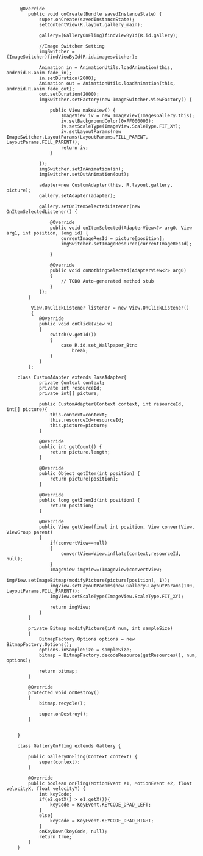 		 @Override
		    public void onCreate(Bundle savedInstanceState) {
		        super.onCreate(savedInstanceState);
		        setContentView(R.layout.gallery_main);   
		        
		        gallery=(GalleryOnFling)findViewById(R.id.gallery);
		        
		        //Image Switcher Setting
		        imgSwitcher = (ImageSwitcher)findViewById(R.id.imageswitcher);
		       
		        Animation in = AnimationUtils.loadAnimation(this, android.R.anim.fade_in);
		        in.setDuration(2000);
		        Animation out = AnimationUtils.loadAnimation(this, android.R.anim.fade_out);
		        out.setDuration(2000);
		        imgSwitcher.setFactory(new ImageSwitcher.ViewFactory() {
		
		            public View makeView() {
		                ImageView iv = new ImageView(ImagesGallery.this);
		                iv.setBackgroundColor(0xFF000000);
		                iv.setScaleType(ImageView.ScaleType.FIT_XY);
		                iv.setLayoutParams(new ImageSwitcher.LayoutParams(LayoutParams.FILL_PARENT, LayoutParams.FILL_PARENT));
		                return iv;
		            }
		
		        });
		        imgSwitcher.setInAnimation(in);
		        imgSwitcher.setOutAnimation(out);
		            
		        adapter=new CustomAdapter(this, R.layout.gallery, picture);       
		        gallery.setAdapter(adapter);
		        
		        gallery.setOnItemSelectedListener(new OnItemSelectedListener() {
		
					@Override
					public void onItemSelected(AdapterView<?> arg0, View arg1, int position, long id) {
						currentImageResId = picture[position];
						imgSwitcher.setImageResource(currentImageResId);
						
					}
		
					@Override
					public void onNothingSelected(AdapterView<?> arg0)
				    {
						// TODO Auto-generated method stub
					}
				});
		    }
		    
		     View.OnClickListener listener = new View.OnClickListener() 
		     {
				@Override
				public void onClick(View v)
				{
					switch(v.getId())
					{
						case R.id.set_Wallpaper_Btn:
							break;
					}
				}
			};
			
		class CustomAdapter extends BaseAdapter{
		    	private Context context;
		    	private int resourceId;
		    	private int[] picture;
		    	
		    	public CustomAdapter(Context context, int resourceId, int[] picture){
		    		this.context=context;
		    		this.resourceId=resourceId;
		    		this.picture=picture;
		    	}
		    	
				@Override
				public int getCount() {
					return picture.length;
				}
				
				@Override
				public Object getItem(int position) {
					return picture[position];
				}
		
				@Override
				public long getItemId(int position) {
					return position;
				}
		
				@Override
				public View getView(final int position, View convertView, ViewGroup parent) 
				{
					if(convertView==null)
					{
						convertView=View.inflate(context,resourceId, null);
					}			
					ImageView imgView=(ImageView)convertView;
					imgView.setImageBitmap(modifyPicture(picture[position], 1));
					imgView.setLayoutParams(new Gallery.LayoutParams(100, LayoutParams.FILL_PARENT));
					imgView.setScaleType(ImageView.ScaleType.FIT_XY);
					
					return imgView;
				}
		    }
		    
			private Bitmap modifyPicture(int num, int sampleSize)
			{
		  		BitmapFactory.Options options = new BitmapFactory.Options();
		  		options.inSampleSize = sampleSize; 		
		  		bitmap = BitmapFactory.decodeResource(getResources(), num, options);
		  		
		  		return bitmap;
		  	}
			
			@Override
			protected void onDestroy() 
			{
				bitmap.recycle();
				
				super.onDestroy();
			}
			
			
		}
		
		class GalleryOnFling extends Gallery {
			
			public GalleryOnFling(Context context) {
				super(context);
			}	
		
			@Override
			public boolean onFling(MotionEvent e1, MotionEvent e2, float velocityX, float velocityY) {
				int keyCode;
				if(e2.getX() > e1.getX()){
					keyCode = KeyEvent.KEYCODE_DPAD_LEFT;
				}
				else{
					keyCode = KeyEvent.KEYCODE_DPAD_RIGHT;
				}
				onKeyDown(keyCode, null);
				return true;
			}
		}
